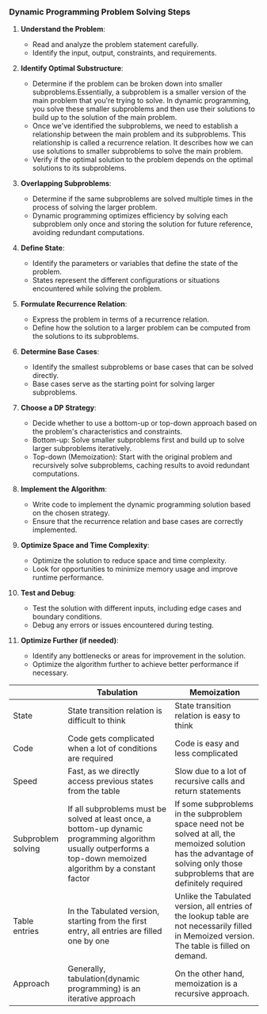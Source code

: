 ### Dynamic Programming Problem Solving Steps

1. **Understand the Problem**:
   - Read and analyze the problem statement carefully.
   - Identify the input, output, constraints, and requirements.

2. **Identify Optimal Substructure**:
   - Determine if the problem can be broken down into smaller subproblems.Essentially, a subproblem is a smaller version of the main problem that you're trying to solve. In dynamic programming, you solve these smaller subproblems and then use their solutions to build up       to the solution of the main problem.
   - Once we've identified the subproblems, we need to establish a relationship between the main problem and its subproblems. This relationship is called a recurrence relation. It describes how we can use solutions to smaller subproblems to solve the main problem.
   - Verify if the optimal solution to the problem depends on the optimal solutions to its subproblems.

3. **Overlapping Subproblems**:
   - Determine if the same subproblems are solved multiple times in the process of solving the larger problem.
   - Dynamic programming optimizes efficiency by solving each subproblem only once and storing the solution for future reference, avoiding redundant computations.

4. **Define State**:
   - Identify the parameters or variables that define the state of the problem.
   - States represent the different configurations or situations encountered while solving the problem.

5. **Formulate Recurrence Relation**:
   - Express the problem in terms of a recurrence relation.
   - Define how the solution to a larger problem can be computed from the solutions to its subproblems.

6. **Determine Base Cases**:
   - Identify the smallest subproblems or base cases that can be solved directly.
   - Base cases serve as the starting point for solving larger subproblems.

7. **Choose a DP Strategy**:
   - Decide whether to use a bottom-up or top-down approach based on the problem's characteristics and constraints.
   - Bottom-up: Solve smaller subproblems first and build up to solve larger subproblems iteratively.
   - Top-down (Memoization): Start with the original problem and recursively solve subproblems, caching results to avoid redundant computations.

8. **Implement the Algorithm**:
   - Write code to implement the dynamic programming solution based on the chosen strategy.
   - Ensure that the recurrence relation and base cases are correctly implemented.

9. **Optimize Space and Time Complexity**:
   - Optimize the solution to reduce space and time complexity.
   - Look for opportunities to minimize memory usage and improve runtime performance.

10. **Test and Debug**:
    - Test the solution with different inputs, including edge cases and boundary conditions.
    - Debug any errors or issues encountered during testing.

11. **Optimize Further (if needed)**:
    - Identify any bottlenecks or areas for improvement in the solution.
    - Optimize the algorithm further to achieve better performance if necessary.


|                     | Tabulation                                    | Memoization                                   |
|---------------------|-----------------------------------------------|-----------------------------------------------|
| State               | State transition relation is difficult to think | State transition relation is easy to think   |
| Code                | Code gets complicated when a lot of conditions are required | Code is easy and less complicated           |
| Speed               | Fast, as we directly access previous states from the table | Slow due to a lot of recursive calls and return statements |
| Subproblem solving | If all subproblems must be solved at least once, a bottom-up dynamic programming algorithm usually outperforms a top-down memoized algorithm by a constant factor | If some subproblems in the subproblem space need not be solved at all, the memoized solution has the advantage of solving only those subproblems that are definitely required |
| Table entries       | In the Tabulated version, starting from the first entry, all entries are filled one by one | Unlike the Tabulated version, all entries of the lookup table are not necessarily filled in Memoized version. The table is filled on demand. |
| Approach            | Generally, tabulation(dynamic programming) is an iterative approach | On the other hand, memoization is a recursive approach. |
